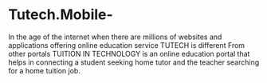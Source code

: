 # Tutech.Mobile-
In the age of the internet when there are millions of websites and applications offering online education service TUTECH is different From other portals TUITION IN TECHNOLOGY is an online education portal that helps in connecting a student seeking home tutor and the teacher searching for a home tuition job.
